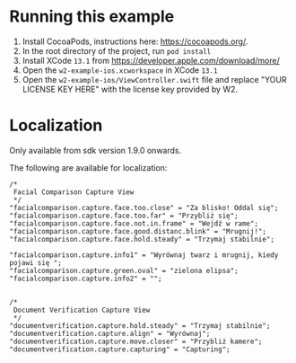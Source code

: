 # Running this example

1. Install CocoaPods, instructions here: https://cocoapods.org/.
2. In the root directory of the project, run `pod install`
3. Install XCode `13.1` from https://developer.apple.com/download/more/
4. Open the `w2-example-ios.xcworkspace` in XCode `13.1`
5. Open the `w2-example-ios/ViewController.swift` file and replace "YOUR LICENSE KEY HERE" with the license key provided by W2.


# Localization

Only available from sdk version 1.9.0 onwards.

The following are available for localization:

```
/*
 Facial Comparison Capture View
 */
"facialcomparison.capture.face.too.close" = "Za blisko! Oddal się";
"facialcomparison.capture.face.too.far" = "Przybliż się";
"facialcomparison.capture.face.not.in.frame" = "Wejdź w rame";
"facialcomparison.capture.face.good.distanc.blink" = "Mrugnij!";
"facialcomparison.capture.face.hold.steady" = "Trzymaj stabilnie";

"facialcomparison.capture.info1" = "Wyrównaj twarz i mrugnij, kiedy pojawi się ";
"facialcomparison.capture.green.oval" = "zielona elipsa";
"facialcomparison.capture.info2" = "";


/*
 Document Verification Capture View
 */
"documentverification.capture.hold.steady" = "Trzymaj stabilnie";
"documentverification.capture.align" = "Wyrównaj";
"documentverification.capture.move.closer" = "Przybliż kamere";
"documentverification.capture.capturing" = "Capturing";
```
